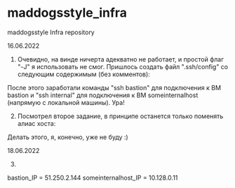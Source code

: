 # maddogsstyle_infra
maddogsstyle Infra repository

16.06.2022
1. Очевидно, на винде ничерта адекватно не работает, и простой флаг "-J" я использовать не смог. Пришлось создать файл ".ssh/config" со следующим содержимым (без комментов):

<!-- Host bastion
HostName 51.250.2.144
IdentityFile ~/.ssh/appuser
User appuser

Host internal
HostName 10.128.0.11
IdentityFile ~/.ssh/appuser
User appuser
ProxyCommand c:\Windows\System32\OpenSSH\ssh.exe -q -W %h:%p bastion -->

После этого заработали команды "ssh bastion" для подключения к ВМ bastion и "ssh internal" для подключения к ВМ someinternalhost (напрямую с локальной машины). Ура!

2. Посмотрел второе задание, в принципе останется только поменять алиас хоста:

<!-- Host bastion
HostName 51.250.81.59
IdentityFile ~/.ssh/appuser
User appuser

Host someinternalinternal
HostName 10.128.0.11
IdentityFile ~/.ssh/appuser
User appuser
ProxyCommand c:\Windows\System32\OpenSSH\ssh.exe -q -W %h:%p bastion -->

Делать этого, я, конечно, уже не буду :)

18.06.2022

3.
bastion_IP = 51.250.2.144
someinternalhost_IP = 10.128.0.11

